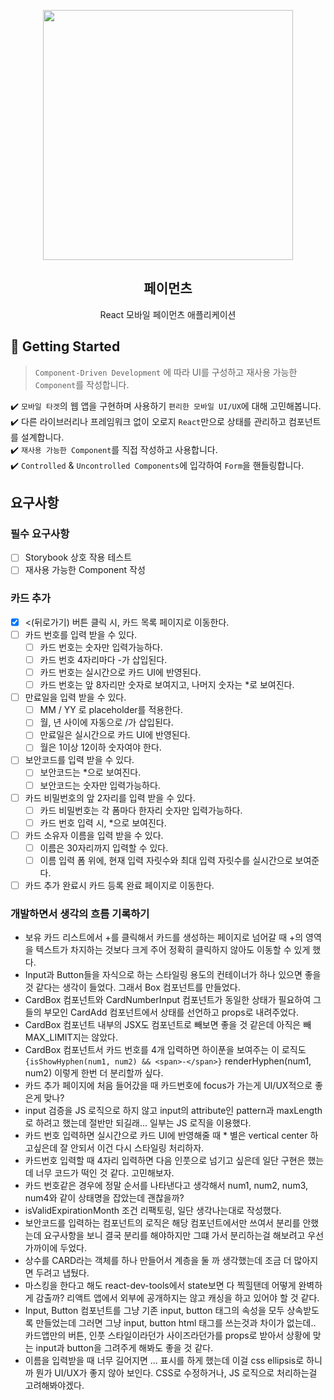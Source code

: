 <p align="middle" >
  <img src="https://techcourse-storage.s3.ap-northeast-2.amazonaws.com/0fefce79602043a9b3281ee1dd8f4be6" width="400">
</p>
<h2 align="middle">페이먼츠</h2>
<p align="middle">React 모바일 페이먼츠 애플리케이션</p>
</p>

## 🚀 Getting Started

> `Component-Driven Development` 에 따라 UI를 구성하고 재사용 가능한 `Component`를 작성합니다.

✔️ `모바일 타겟`의 웹 앱을 구현하며 사용하기 `편리한 모바일 UI/UX`에 대해 고민해봅니다.  
✔️ 다른 라이브러리나 프레임워크 없이 오로지 `React`만으로 상태를 관리하고 컴포넌트를 설계합니다.  
✔️ `재사용 가능한 Component`를 직접 작성하고 사용합니다.  
✔️ `Controlled` & `Uncontrolled Components`에 입각하여 `Form`을 핸들링합니다.

## 요구사항

### 필수 요구사항

- [ ] Storybook 상호 작용 테스트
- [ ] 재사용 가능한 Component 작성

### 카드 추가

- [x] <(뒤로가기) 버튼 클릭 시, 카드 목록 페이지로 이동한다.
- [ ] 카드 번호를 입력 받을 수 있다.
  - [ ] 카드 번호는 숫자만 입력가능하다.
  - [ ] 카드 번호 4자리마다 -가 삽입된다.
  - [ ] 카드 번호는 실시간으로 카드 UI에 반영된다.
  - [ ] 카드 번호는 앞 8자리만 숫자로 보여지고, 나머지 숫자는 \*로 보여진다.
- [ ] 만료일을 입력 받을 수 있다.
  - [ ] MM / YY 로 placeholder를 적용한다.
  - [ ] 월, 년 사이에 자동으로 /가 삽입된다.
  - [ ] 만료일은 실시간으로 카드 UI에 반영된다.
  - [ ] 월은 1이상 12이하 숫자여야 한다.
- [ ] 보안코드를 입력 받을 수 있다.
  - [ ] 보안코드는 \*으로 보여진다.
  - [ ] 보안코드는 숫자만 입력가능하다.
- [ ] 카드 비밀번호의 앞 2자리를 입력 받을 수 있다.
  - [ ] 카드 비밀번호는 각 폼마다 한자리 숫자만 입력가능하다.
  - [ ] 카드 번호 입력 시, \*으로 보여진다.
- [ ] 카드 소유자 이름을 입력 받을 수 있다.
  - [ ] 이름은 30자리까지 입력할 수 있다.
  - [ ] 이름 입력 폼 위에, 현재 입력 자릿수와 최대 입력 자릿수를 실시간으로 보여준다.
- [ ] 카드 추가 완료시 카드 등록 완료 페이지로 이동한다.

### 개발하면서 생각의 흐름 기록하기

- 보유 카드 리스트에서 +를 클릭해서 카드를 생성하는 페이지로 넘어갈 때 +의 영역을 텍스트가 차지하는 것보다 크게 주어 정확히 클릭하지 않아도 이동할 수 있게 했다.
- Input과 Button들을 자식으로 하는 스타일링 용도의 컨테이너가 하나 있으면 좋을 것 같다는 생각이 들었다. 그래서 Box 컴포넌트를 만들었다.
- CardBox 컴포넌트와 CardNumberInput 컴포넌트가 동일한 상태가 필요하여 그들의 부모인 CardAdd 컴포넌트에서 상태를 선언하고 props로 내려주었다.
- CardBox 컴포넌트 내부의 JSX도 컴포넌트로 빼보면 좋을 것 같은데 아직은 빼MAX_LIMIT지는 않았다.
- CardBox 컴포넌트서 카드 번호를 4개 입력하면 하이푼을 보여주는 이 로직도 `{isShowHyphen(num1, num2) && <span>-</span>}` renderHyphen(num1, num2) 이렇게 한번 더 분리할까 싶다.
- 카드 추가 페이지에 처음 들어갔을 때 카드번호에 focus가 가는게 UI/UX적으로 좋은게 맞나?
- input 검증을 JS 로직으로 하지 않고 input의 attribute인 pattern과 maxLength로 하려고 했는데 절반만 되길래... 일부는 JS 로직을 이용했다.
- 카드 번호 입력하면 실시간으로 카드 UI에 반영해줄 때 \* 별은 vertical center 하고싶은데 잘 안되서 이건 다시 스타일링 처리하자.
- 카드번호 입력할 때 4자리 입력하면 다음 인풋으로 넘기고 싶은데 일단 구현은 했는데 너무 코드가 떡인 것 같다. 고민해보자.
- 카드 번호같은 경우에 정말 순서를 나타낸다고 생각해서 num1, num2, num3, num4와 같이 상태명을 잡았는데 괜찮을까?
- isValidExpirationMonth 조건 리팩토링, 일단 생각나는대로 작성했다.
- 보안코드를 입력하는 컴포넌트의 로직은 해당 컴포넌트에서만 쓰여서 분리를 안했는데 요구사항을 보니 결국 분리를 해야하지만 그떄 가서 분리하는걸 해보려고 우선 가까이에 두었다.
- 상수를 CARD라는 객체를 하나 만들어서 계층을 둘 까 생각했는데 조금 더 많아지면 두려고 냅뒀다.
- 마스킹을 한다고 해도 react-dev-tools에서 state보면 다 찍힐탠데 어떻게 완벽하게 감출까? 리액트 앱에서 외부에 공개하지는 않고 캐싱을 하고 있어야 할 것 같다.
- Input, Button 컴포넌트를 그냥 기존 input, button 태그의 속성을 모두 상속받도록 만들었는데 그러면 그냥 input, button html 태그를 쓰는것과 차이가 없는데.. 카드앱만의 버튼, 인풋 스타일이라던가 사이즈라던가를 props로 받아서 상황에 맞는 input과 button을 그려주게 해봐도 좋을 것 같다.
- 이름을 입력받을 때 너무 길어지면 ... 표시를 하게 했는데 이걸 css ellipsis로 하니까 뭔가 UI/UX가 좋지 않아 보인다. CSS로 수정하거나, JS 로직으로 처리하는걸 고려해봐야겠다.
